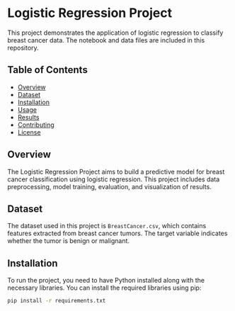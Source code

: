 # Logistic Regression Project

This project demonstrates the application of logistic regression to classify breast cancer data. The notebook and data files are included in this repository.

## Table of Contents

- [Overview](#overview)
- [Dataset](#dataset)
- [Installation](#installation)
- [Usage](#usage)
- [Results](#results)
- [Contributing](#contributing)
- [License](#license)

## Overview

The Logistic Regression Project aims to build a predictive model for breast cancer classification using logistic regression. This project includes data preprocessing, model training, evaluation, and visualization of results.

## Dataset

The dataset used in this project is `BreastCancer.csv`, which contains features extracted from breast cancer tumors. The target variable indicates whether the tumor is benign or malignant.

## Installation

To run the project, you need to have Python installed along with the necessary libraries. You can install the required libraries using pip:

```bash
pip install -r requirements.txt
